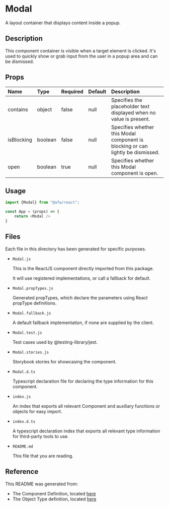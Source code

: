 # Modal

A layout container that displays content inside a popup.

## Description
This component container is visible when a target element is clicked.  It's used to quickly show or grab input from the user in a popup area and can be dismissed.

## Props
| Name | Type | Required | Default | Description |
|:----------|:----------|:----|:------------|:------------|
|contains|object|false|null|Specifies the placeholder text displayed when no value is present.|
|isBlocking|boolean|false|null|Specifies whether this Modal component is blocking or can lightly be dismissed.|
|open|boolean|true|null|Specifies whether this Modal component is open.|

## Usage
```js
import {Modal} from "@afw/react";

const App = (props) => {
    return <Modal />
}
```

## Files
Each file in this directory has been generated for specific purposes.
 * `Modal.js`

   This is the ReactJS component directly imported from this package.

   It will use registered implementations, or call a fallback for default.
 * `Modal.propTypes.js`

   Generated propTypes, which declare the parameters using React propType definitions.

 * `Modal.fallback.js`

   A default fallback implementation, if none are supplied by the client.

 * `Modal.test.js`

   Test cases used by @testing-library/jest.

 * `Modal.stories.js`

   Storybook stories for showcasing the component.

 * `Modal.d.ts`

   Typescript declaration file for declaring the type information for this component.

 * `index.js`

   An index that exports all relevant Component and auxiliary functions or objects for easy import.

 * `index.d.ts`

   A typescript declaration index that exports all relevant type information for third-party tools to use.

 * `README.md`

   This file that you are reading.

## Reference
This README was generated from:
  * The Component Definition, located [here](/src/afw_components/generate/objects/_AdaptiveLayoutComponentType_/Modal.json)
  * The Object Type definition, located [here](/src/afw_components/generate/objects/_AdaptiveObjectType_/_AdaptiveLayoutComponentType_Modal.json)

